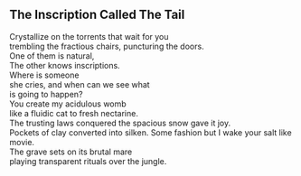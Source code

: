 The Inscription Called The Tail
-------------------------------
  
Crystallize on the torrents that wait for you  
trembling the fractious chairs, puncturing the doors.  
One of them is natural,  
The other knows inscriptions.  
Where is someone  
she cries, and when can we see what  
is going to happen?  
You create my acidulous womb  
like a fluidic cat to fresh nectarine.  
The trusting laws conquered the spacious snow gave it joy.  
Pockets of clay converted into silken. Some fashion but I wake your salt like movie.  
The grave sets on its brutal mare  
playing transparent rituals over the jungle.  
